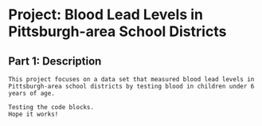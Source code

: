 # Project: Blood Lead Levels in Pittsburgh-area School Districts 

## Part 1: Description 
    
    This project focuses on a data set that measured blood lead levels in Pittsburgh-area school districts by testing blood in children under 6 years of age. 

    Testing the code blocks.
    Hope it works! 
